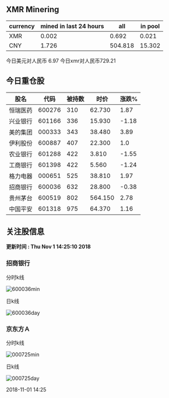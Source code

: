 ## XMR Minering

|currency|mined in last 24 hours|all|in pool|
|---|---|---|---|
|XMR|0.002|0.692|0.021|
|CNY|1.726|504.818|15.302|

今日美元对人民币 6.97	今日xmr对人民币729.21


## 今日重仓股 

|股名|代码|被持数|时价|涨跌%|
|---|---|---|---|---|
|恒瑞医药|600276|310|62.730|1.87|
|兴业银行|601166|336|15.930|-1.18|
|美的集团|000333|343|38.480|3.89|
|伊利股份|600887|407|22.300|1.0|
|农业银行|601288|422|3.810|-1.55|
|工商银行|601398|422|5.560|-1.24|
|格力电器|000651|525|38.810|1.97|
|招商银行|600036|632|28.800|-0.38|
|贵州茅台|600519|802|564.150|2.78|
|中国平安|601318|975|64.370|1.16|

## 关注股信息
**更新时间 : Thu Nov  1 14:25:10 2018**
### 招商银行 
分时k线

![600036min](http://image.sinajs.cn/newchart/min/n/sh600036.gif)

日k线

![600036day](http://image.sinajs.cn/newchart/daily/n/sh600036.gif)

### 京东方Ａ 
分时k线

![000725min](http://image.sinajs.cn/newchart/min/n/sz000725.gif)

日k线

![000725day](http://image.sinajs.cn/newchart/daily/n/sz000725.gif)

2018-11-01 14:25